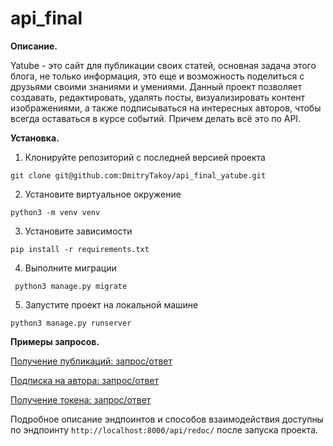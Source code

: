 # api_final
**Описание.**

Yatube - это сайт для публикации своих статей, основная задача этого блога, не только информация, это еще и возможность поделиться с друзьями своими знаниями и умениями. 
Данный проект позволяет создавать, редактировать, удалять посты, визуализировать контент изображениями, а также подписываться на интересных авторов, чтобы всегда оставаться в курсе событий. Причем делать всё это по API.

**Установка.**
1. Клонируйте репозиторий с последней версией проекта

`git clone git@github.com:DmitryTakoy/api_final_yatube.git `

2. Установите виртуальное окружение  

`python3 -m venv venv `

3. Установите зависимости 

` pip install -r requirements.txt `

4. Выполните миграции

`  python3 manage.py migrate `

5. Запустите проект на локальной машине 

` python3 manage.py runserver `

**Примеры запросов.**

[Получение публикаций: запрос/ответ](https://yadi.sk/d/jBnEHvADBSjFWg)

[Подписка на автора: запрос/ответ](https://yadi.sk/d/uuSeeR6gt-oazg)

[Получение токена: запрос/ответ](https://yadi.sk/d/tNlBiWS2tKma9Q)

Подробное описание эндпоинтов и способов взаимодействия доступны по эндпоинту ``http://localhost:8000/api/redoc/`` после запуска проекта.



